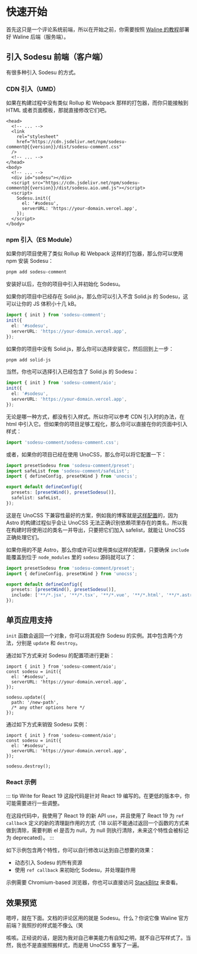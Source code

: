 # 快速开始

<script setup lang='ts'>
import { version } from 'sodesu-comment/package.json';
import ReactExample from '../.vitepress/theme/ReactExample.vue';
</script>

首先这只是一个评论系统前端，所以在开始之前，你需要按照 [Waline 的教程](https://waline.js.org/guide/get-started/)部署好 Waline 后端（服务端）。

## 引入 Sodesu 前端（客户端）

有很多种引入 Sodesu 的方式。

### CDN 引入（UMD）

如果在构建过程中没有类似 Rollup 和 Webpack 那样的打包器，而你只能接触到 HTML 或者页面模板，那就直接修改它们吧。

```html-vue
<head>
  <!-- ... -->
  <link
    rel="stylesheet"
    href="https://cdn.jsdelivr.net/npm/sodesu-comment@{{version}}/dist/sodesu-comment.css"
  />
  <!-- ... -->
</head>
<body>
  <!-- ... -->
  <div id="sodesu"></div>
  <script src="https://cdn.jsdelivr.net/npm/sodesu-comment@{{version}}/dist/sodesu.aio.umd.js"></script>
  <script>
    Sodesu.init({
      el: '#sodesu',
      serverURL: 'https://your-domain.vercel.app',
    });
  </script>
</body>
```

### npm 引入（ES Module）

如果你的项目使用了类似 Rollup 和 Webpack 这样的打包器，那么你可以使用 npm 安装 Sodesu：

```bash
pnpm add sodesu-comment
```

安装好以后，在你的项目中引入并初始化 Sodesu。

如果你的项目中已经存在 Solid.js，那么你可以引入不含 Solid.js 的 Sodesu，这可以让你的 JS 体积小十几 kB。

```ts
import { init } from 'sodesu-comment';
init({
  el: '#sodesu',
  serverURL: 'https://your-domain.vercel.app',
});
```

如果你的项目中没有 Solid.js，那么你可以选择安装它，然后回到上一步：

```bash
pnpm add solid-js
```

当然，你也可以选择引入已经包含了 Solid.js 的 Sodesu：

```ts
import { init } from 'sodesu-comment/aio';
init({
  el: '#sodesu',
  serverURL: 'https://your-domain.vercel.app',
});
```

无论是哪一种方式，都没有引入样式。所以你可以参考 CDN 引入时的办法，在 html 中引入它。但如果你的项目足够工程化，那么你可以直接在你的页面中引入样式：

```ts
import 'sodesu-comment/sodesu-comment.css';
```

或者，如果你的项目已经在使用 UnoCSS，那么你可以将它配置一下：

```ts
import presetSodesu from 'sodesu-comment/preset';
import safeList from 'sodesu-comment/safeList';
import { defineConfig, presetWind } from 'unocss';

export default defineConfig({
  presets: [presetWind(), presetSodesu()],
  safelist: safeList,
});
```

这是在 UnoCSS 下兼容性最好的方案，例如我的博客就是[这样配置](https://github.com/BeiyanYunyi/Astro-blog-Lithium/blob/main/uno.config.ts)的，因为 Astro 的构建过程似乎会让 UnoCSS 无法正确识别依赖项里存在的类名，所以我在构建时将使用过的类名一并导出，只要把它们加入 safelist，就能让 UnoCSS 正确处理它们。

如果你用的不是 Astro，那么你或许可以使用类似这样的配置，只要确保 `include` 能覆盖到位于 `node_modules` 里的 `sodesu` 源码就可以了：

```ts
import presetSodesu from 'sodesu-comment/preset';
import { defineConfig, presetWind } from 'unocss';

export default defineConfig({
  presets: [presetWind(), presetSodesu()],
  include: ['**/*.jsx', '**/*.tsx', '**/*.vue', '**/*.html', '**/*.astro', /.*sodesu.*/],
});
```

## 单页应用支持

`init` 函数会返回一个对象，你可以将其视作 Sodesu 的实例。其中包含两个方法，分别是 `update` 和 `destroy`。

通过如下方式来对 Sodesu 的配置项进行更新：

```ts{7-10}
import { init } from 'sodesu-comment/aio';
const sodesu = init({
  el: '#sodesu',
  serverURL: 'https://your-domain.vercel.app',
});

sodesu.update({
  path: '/new-path',
  /* any other options here */
});
```

通过如下方式来销毁 Sodesu 实例：

```ts{7}
import { init } from 'sodesu-comment/aio';
const sodesu = init({
  el: '#sodesu',
  serverURL: 'https://your-domain.vercel.app',
});

sodesu.destroy();
```

### React 示例

::: tip Write for React 19
这段代码是针对 React 19 编写的。在更低的版本中，你可能需要进行一些调整。

在这段代码中，我使用了 React 19 的新 API `use`，并且使用了 React 19 为 `ref callback` 定义的新的清理副作用的方式（18 以前不能通过返回一个函数的方式来做到清除，需要判断 el 是否为 null，为 null 则执行清除，未来这个特性会被标记为 deprecated）。
:::

如下示例包含两个特性，你可以自行修改以达到自己想要的效果：

- 动态引入 Sodesu 的所有资源
- 使用 `ref callback` 来初始化 Sodesu，并处理副作用

示例需要 Chromium-based 浏览器，你也可以直接访问 [StackBlitz](https://stackblitz.com/edit/sodesu-react-example?file=src%2Fcomponents%2FComments.tsx) 来查看。

<ReactExample />

## 效果预览

嗯哼，就在下面。文档的评论区用的就是 Sodesu。什么？你说它像 Waline 官方前端？我照抄的样式能不像么（笑

咳咳。正经说的话，是因为我对自己审美能力有自知之明，就不自己写样式了。当然，我也不是直接照搬样式，而是用 UnoCSS 重写了一遍。
